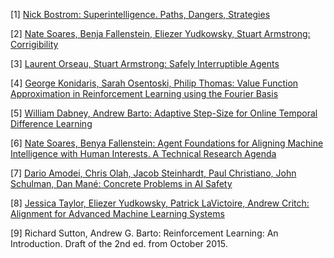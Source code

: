 [1] [Nick Bostrom: Superintelligence. Paths, Dangers,
Strategies](https://en.wikipedia.org/wiki/Superintelligence:_Paths,_Dangers,_Strategies)

[2] [Nate Soares, Benja Fallenstein, Eliezer Yudkowsky, Stuart Armstrong:
Corrigibility](https://intelligence.org/files/Corrigibility.pdf)

[3] [Laurent Orseau, Stuart Armstrong: Safely Interruptible
Agents](https://intelligence.org/files/Interruptibility.pdf)

[4] [George Konidaris, Sarah Osentoski, Philip Thomas: Value Function
Approximation in Reinforcement Learning using the Fourier
Basis](http://lis.csail.mit.edu/pubs/konidaris-aaai11a.pdf)

[5] [William Dabney, Andrew Barto: Adaptive Step-Size for Online Temporal
Difference Learning](http://people.cs.umass.edu/~wdabney/papers/alphaBounds.pdf)

[6] [Nate Soares, Benya Fallenstein: Agent Foundations for Aligning Machine
Intelligence with Human Interests. A Technical Research
Agenda](https://intelligence.org/files/TechnicalAgenda.pdf)

[7] [Dario Amodei, Chris Olah, Jacob Steinhardt, Paul Christiano, John Schulman,
Dan Mané: Concrete Problems in AI Safety](https://arxiv.org/abs/1606.06565)

[8] [Jessica Taylor, Eliezer Yudkowsky, Patrick LaVictoire, Andrew Critch:
Alignment for Advanced Machine Learning
Systems](https://intelligence.org/2016/07/27/alignment-machine-learning/)

[9] Richard Sutton, Andrew G. Barto: Reinforcement Learning: An Introduction.
Draft of the 2nd ed. from October 2015.
